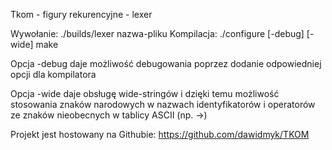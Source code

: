 Tkom - figury rekurencyjne - lexer

Wywołanie: ./builds/lexer nazwa-pliku
Kompilacja:
./configure [-debug] [-wide]
make

Opcja -debug daje możliwość
debugowania poprzez dodanie
odpowiedniej opcji dla
kompilatora

Opcja -wide daje obsługę 
wide-stringów i dzięki temu
możliwość stosowania znaków
narodowych w nazwach
identyfikatorów i operatorów
ze znaków nieobecnych
w tablicy ASCII (np. →)

Projekt jest hostowany na
Githubie:
https://github.com/dawidmyk/TKOM
